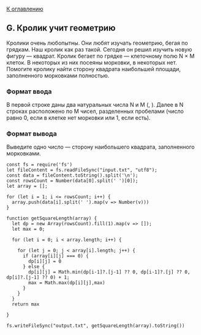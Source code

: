[К оглавлению](https://github.com/st119149/yandex-algorithms-4.0/blob/main/README.md)

## G. Кролик учит геометрию
Кролики очень любопытны. Они любят изучать геометрию, бегая по грядкам. Наш кролик как раз такой. Сегодня он решил изучить новую фигуру — квадрат.
Кролик бегает по грядке — клеточному полю N × M клеток. В некоторых из них посеяны морковки, в некоторых нет.
Помогите кролику найти сторону квадрата наибольшей площади, заполненного морковками полностью.

### Формат ввода
В первой строке даны два натуральных числа N и M (, ). Далее в N строках расположено по M чисел, разделенных пробелами (число равно 0, если в клетке нет морковки или 1, если есть).

### Формат вывода
Выведите одно число — сторону наибольшего квадрата, заполненного морковками.
```
const fs = require('fs')
let fileContent = fs.readFileSync("input.txt", "utf8");
const data = fileContent.toString().split('\n');
const rowsCount = Number(data[0].split(' ')[0]);
let array = [];

for (let i = 1; i <= rowsCount; i++) {
  array.push(data[i].split(' ').map(v => Number(v)))
}

function getSquareLength(array) {
  let dp = new Array(rowsCount).fill(1).map(v => []);
  let max = 0;
  
  for (let i = 0; i < array.length; i++) {
   
    for (let j = 0; j < array[i].length; j++) {
      if (array[i][j] === 0) {
        dp[i][j] = 0
      } else {
        dp[i][j] = Math.min(dp[i-1]?.[j-1] ?? 0, dp[i-1]?.[j] ?? 0, dp[i]?.[j-1] ?? 0) + 1;
        max = Math.max(dp[i][j],max)
      }
    } 
  }
  return max
  
}

fs.writeFileSync("output.txt", getSquareLength(array).toString())
```